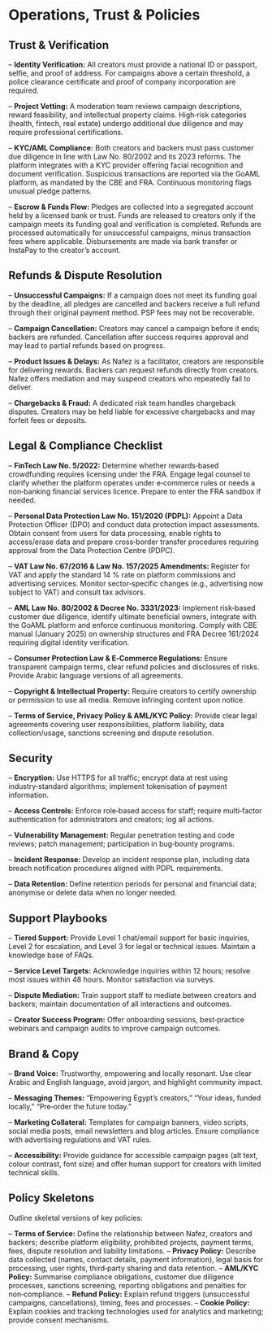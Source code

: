 # Operations, Trust & Policies

## Trust & Verification

– **Identity Verification:** All creators must provide a national ID or passport, selfie, and proof of address.  For campaigns above a certain threshold, a police clearance certificate and proof of company incorporation are required.

– **Project Vetting:** A moderation team reviews campaign descriptions, reward feasibility, and intellectual property claims.  High‑risk categories (health, fintech, real estate) undergo additional due diligence and may require professional certifications.

– **KYC/AML Compliance:** Both creators and backers must pass customer due diligence in line with Law No. 80/2002 and its 2023 reforms.  The platform integrates with a KYC provider offering facial recognition and document verification.  Suspicious transactions are reported via the GoAML platform, as mandated by the CBE and FRA.  Continuous monitoring flags unusual pledge patterns.

– **Escrow & Funds Flow:** Pledges are collected into a segregated account held by a licensed bank or trust.  Funds are released to creators only if the campaign meets its funding goal and verification is completed.  Refunds are processed automatically for unsuccessful campaigns, minus transaction fees where applicable.  Disbursements are made via bank transfer or InstaPay to the creator’s account.

## Refunds & Dispute Resolution

– **Unsuccessful Campaigns:** If a campaign does not meet its funding goal by the deadline, all pledges are cancelled and backers receive a full refund through their original payment method.  PSP fees may not be recoverable.

– **Campaign Cancellation:** Creators may cancel a campaign before it ends; backers are refunded.  Cancellation after success requires approval and may lead to partial refunds based on progress.

– **Product Issues & Delays:** As Nafez is a facilitator, creators are responsible for delivering rewards.  Backers can request refunds directly from creators.  Nafez offers mediation and may suspend creators who repeatedly fail to deliver.

– **Chargebacks & Fraud:** A dedicated risk team handles chargeback disputes.  Creators may be held liable for excessive chargebacks and may forfeit fees or deposits.

## Legal & Compliance Checklist

– **FinTech Law No. 5/2022:** Determine whether rewards‑based crowdfunding requires licensing under the FRA.  Engage legal counsel to clarify whether the platform operates under e‑commerce rules or needs a non‑banking financial services licence.  Prepare to enter the FRA sandbox if needed.

– **Personal Data Protection Law No. 151/2020 (PDPL):** Appoint a Data Protection Officer (DPO) and conduct data protection impact assessments.  Obtain consent from users for data processing, enable rights to access/erase data and prepare cross‑border transfer procedures requiring approval from the Data Protection Centre (PDPC).

– **VAT Law No. 67/2016 & Law No. 157/2025 Amendments:** Register for VAT and apply the standard 14 % rate on platform commissions and advertising services.  Monitor sector‑specific changes (e.g., advertising now subject to VAT) and consult tax advisors.

– **AML Law No. 80/2002 & Decree No. 3331/2023:** Implement risk‑based customer due diligence, identify ultimate beneficial owners, integrate with the GoAML platform and enforce continuous monitoring.  Comply with CBE manual (January 2025) on ownership structures and FRA Decree 161/2024 requiring digital identity verification.

– **Consumer Protection Law & E‑Commerce Regulations:** Ensure transparent campaign terms, clear refund policies and disclosures of risks.  Provide Arabic language versions of all agreements.

– **Copyright & Intellectual Property:** Require creators to certify ownership or permission to use all media.  Remove infringing content upon notice.

– **Terms of Service, Privacy Policy & AML/KYC Policy:** Provide clear legal agreements covering user responsibilities, platform liability, data collection/usage, sanctions screening and dispute resolution.

## Security

– **Encryption:** Use HTTPS for all traffic; encrypt data at rest using industry‑standard algorithms; implement tokenisation of payment information.

– **Access Controls:** Enforce role‑based access for staff; require multi‑factor authentication for administrators and creators; log all actions.

– **Vulnerability Management:** Regular penetration testing and code reviews; patch management; participation in bug‑bounty programs.

– **Incident Response:** Develop an incident response plan, including data breach notification procedures aligned with PDPL requirements.

– **Data Retention:** Define retention periods for personal and financial data; anonymise or delete data when no longer needed.

## Support Playbooks

– **Tiered Support:** Provide Level 1 chat/email support for basic inquiries, Level 2 for escalation, and Level 3 for legal or technical issues.  Maintain a knowledge base of FAQs.

– **Service Level Targets:** Acknowledge inquiries within 12 hours; resolve most issues within 48 hours.  Monitor satisfaction via surveys.

– **Dispute Mediation:** Train support staff to mediate between creators and backers; maintain documentation of all interactions and outcomes.

– **Creator Success Program:** Offer onboarding sessions, best‑practice webinars and campaign audits to improve campaign outcomes.

## Brand & Copy

– **Brand Voice:** Trustworthy, empowering and locally resonant.  Use clear Arabic and English language, avoid jargon, and highlight community impact.

– **Messaging Themes:** “Empowering Egypt’s creators,” “Your ideas, funded locally,” “Pre‑order the future today.”

– **Marketing Collateral:** Templates for campaign banners, video scripts, social media posts, email newsletters and blog articles.  Ensure compliance with advertising regulations and VAT rules.

– **Accessibility:** Provide guidance for accessible campaign pages (alt text, colour contrast, font size) and offer human support for creators with limited technical skills.

## Policy Skeletons

Outline skeletal versions of key policies:

– **Terms of Service:** Define the relationship between Nafez, creators and backers; describe platform eligibility, prohibited projects, payment terms, fees, dispute resolution and liability limitations.
– **Privacy Policy:** Describe data collected (names, contact details, payment information), legal basis for processing, user rights, third‑party sharing and data retention.
– **AML/KYC Policy:** Summarise compliance obligations, customer due diligence processes, sanctions screening, reporting obligations and penalties for non‑compliance.
– **Refund Policy:** Explain refund triggers (unsuccessful campaigns, cancellations), timing, fees and processes.
– **Cookie Policy:** Explain cookies and tracking technologies used for analytics and marketing; provide consent mechanisms.
